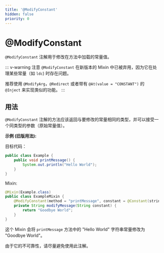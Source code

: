 ```yaml
---
title: '@ModifyConstant'
hidden: false
priority: 0
---
```


# @ModifyConstant

`@ModifyConstant` 注解用于修改在方法中加载的常量值。

::: v-warning 注意
`@ModifyConstant` 在新版本的 Mixin 中已被弃用，因为它在处理某些常量（如 `ldc`) 时存在问题。

推荐使用 `@ModifyArg`，`@Redirect` 或者带有 `@At(value = "CONSTANT")` 的 `@Inject` 来实现类似的功能。
:::

## 用法

`@ModifyConstant` 注解的方法应该返回与要修改的常量相同的类型，并可以接受一个同类型的参数（原始常量值）。

**示例 (旧版用法):**

目标代码：
```java
public class Example {
    public void printMessage() {
        System.out.println("Hello World");
    }
}
```

Mixin:
```java
@Mixin(Example.class)
public class ExampleMixin {
    @ModifyConstant(method = "printMessage", constant = @Constant(stringValue = "Hello World"))
    private String modifyMessage(String constant) {
        return "Goodbye World";
    }
}
```
这个 Mixin 会将 `printMessage` 方法中的 "Hello World" 字符串常量修改为 "Goodbye World"。

由于它的不可靠性，请尽量避免使用此注解。 
